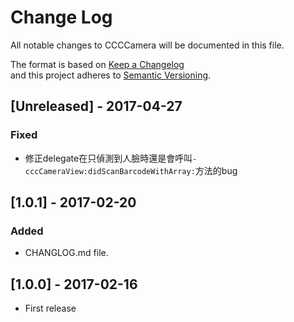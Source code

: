 # Change Log
All notable changes to CCCCamera will be documented in this file.

The format is based on [Keep a Changelog](http://keepachangelog.com/) <br>
and this project adheres to [Semantic Versioning](http://semver.org/).

## [Unreleased] - 2017-04-27
### Fixed
- 修正delegate在只偵測到人臉時還是會呼叫`-cccCameraView:didScanBarcodeWithArray:`方法的bug

## [1.0.1] - 2017-02-20
### Added
- CHANGLOG.md file.

## [1.0.0] - 2017-02-16
- First release
